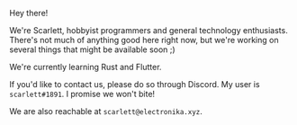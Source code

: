 Hey there!

We're Scarlett, hobbyist programmers and general technology enthusiasts.
There's not much of anything good here right now, but we're working on several things that might be available soon ;)

We're currently learning Rust and Flutter.

If you'd like to contact us, please do so through Discord. My user is `scarlett#1891`. I promise we won't bite!

We are also reachable at `scarlett@electronika.xyz`.

[//]: # (https://www.youtube.com/watch?v=mmi60Bd4jSs)
